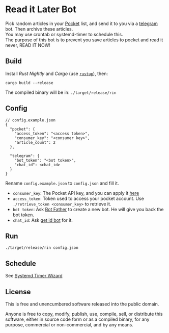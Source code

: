 # Read it Later Bot

Pick random articles in your [Pocket](https://www.getpocket.com) list, and send it to you via a [telegram](https://t.me) bot. Then archive these articles.  
You may use crontab or systemd-timer to schedule this.  
The purpose of this bot is to prevent you save articles to pocket and read it never, READ IT NOW!  


## Build

Install  *Rust Nightly* and *Cargo* (use [`rustup`](https://www.rustup.rs/)), then:

```
cargo build --release
```

The compiled binary will be in: `./target/release/rin`

## Config 

```
// config.example.json
{
  "pocket": {
    "access_token": "<access token>",
    "consumer_key": "<consumer key>",
    "article_count": 2
  },

  "telegram": {
    "bot_token": "<bot token>",
    "chat_id": <chat_id>
  }
}
```

Rename `config.example.json` to `config.json` and fill it.
- `consumer_key`: The Pocket API key, and you can apply it [here](https://getpocket.com/developer/apps/new)
- `access_token`: Token used to access your pocket account. Use `./retrieve_token <consumer_key>` to retrieve it.
- `bot token`: Ask [Bot Father](https://t.me/botfather) to create a new bot. He will give you back the bot token.
- `chat_id`: Ask [get id bot](https://t.me/get_id_bot) for it.

## Run

```
./target/release/rin config.json
```

## Schedule
See [Systemd Timer Wizard](https://github.com/fiveyellowmice/systemd-timer-wizard)

## License

This is free and unencumbered software released into the public domain.

Anyone is free to copy, modify, publish, use, compile, sell, or distribute this software, either in source code form or as a compiled binary, for any purpose, commercial or non-commercial, and by any means.

